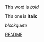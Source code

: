 This word is *bold*

This one is **italic**

*blockquote*

[README](https://github.com/nardetblaser/otm2016/blob/master/kaytto-ohje.md)
